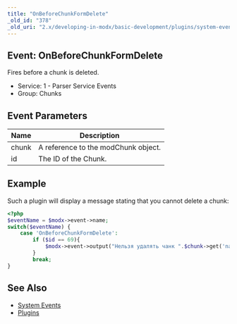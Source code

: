 ```yaml
---
title: "OnBeforeChunkFormDelete"
_old_id: "378"
_old_uri: "2.x/developing-in-modx/basic-development/plugins/system-events/onbeforechunkformdelete"
---
```


## Event: OnBeforeChunkFormDelete

Fires before a chunk is deleted.

- Service: 1 - Parser Service Events
- Group: Chunks

## Event Parameters

| Name  | Description                         |
| ----- | ----------------------------------- |
| chunk | A reference to the modChunk object. |
| id    | The ID of the Chunk.                |

## Example

Such a plugin will display a message stating that you cannot delete a chunk:

```php
<?php
$eventName = $modx->event->name;
switch($eventName) {
    case 'OnBeforeChunkFormDelete':
        if ($id == 69){
            $modx->event->output("Нельзя удалять чанк ".$chunk->get('name'));
        }
        break;
}
```

## See Also

- [System Events](extending-modx/plugins/system-events "System Events")
- [Plugins](extending-modx/plugins "Plugins")
